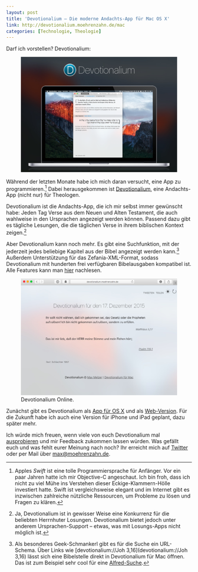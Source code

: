 ```yaml
---
layout: post
title: 'Devotionalium – Die moderne Andachts-App für Mac OS X'
link: http://devotionalium.moehrenzahn.de/mac
categories: [Technologie, Theologie]
---
```


Darf ich vorstellen? Devotionalium:

<figure><a href='http://devotionalium.moehrenzahn.de/mac'><img src='/images/devotionalium_mac.png' /></a><figcaption></figcaption></figure>

Während der letzten Monate habe ich mich daran versucht, eine App zu programmieren.[^3] Dabei herausgekommen ist [Devotionalium](http://devotionalium.moehrenzahn.de/mac), eine Andachts-App (nicht nur) für Theologen.

[^3]: Apples *Swift* ist eine tolle Programmiersprache für Anfänger. Vor ein paar Jahren hatte ich mir Objective-C angeschaut. Ich bin froh, dass ich nicht zu viel Mühe ins Verstehen dieser Eckige-Klammern-Hölle investiert hatte. Swift ist vergleichsweise elegant und im Internet gibt es inzwischen zahlreiche nützliche Ressourcen, um Probleme zu lösen und Fragen zu klären.

Devotionalium ist die Andachts-App, die ich mir selbst immer gewünscht habe: Jeden Tag Verse aus dem Neuen und Alten Testament, die auch wahlweise in den Ursprachen angezeigt werden können. Passend dazu gibt es tägliche Lesungen, die die täglichen Verse in ihrem biblischen Kontext zeigen.[^2]

[^2]: Ja, Devotionalium ist in gewisser Weise eine Konkurrenz für die beliebten Herrnhuter Losungen. Devotionalium bietet jedoch unter anderem Ursprachen-Support – etwas, was mit Losungs-Apps nicht möglich ist.

Aber Devotionalium kann noch mehr. Es gibt eine Suchfunktion, mit der jederzeit jedes beliebige Kapitel aus der Bibel angezeigt werden kann.[^1] Außerdem Unterstützung für das Zefania-XML-Format, sodass Devotionalium mit hunderten frei verfügbaren Bibelausgaben kompatibel ist. Alle Features kann man [hier](http://devotionalium.moehrenzahn.de/mac) nachlesen.

[^1]: Als besonderes Geek-Schmankerl gibt es für die Suche ein URL-Schema. Über Links wie [devotionalium://Joh 3,16](devotionalium://Joh 3,16) lässt sich eine Bibelstelle direkt in Devotionalium für Mac öffnen. Das ist zum Beispiel sehr cool für eine [Alfred-Suche](http://www.moehrenzahn.de/Passing-text-to-your-applescripts-with-Alfred-Workflows/).

<figure><a href='http://devotionalium.moehrenzahn.de/'><img src='/images/devotionalium.png' /></a><figcaption>Devotionalium Online.</figcaption></figure>

Zunächst gibt es Devotionalium als [App für OS X](http://devotionalium.moehrenzahn.de/mac) und als [Web-Version](http://devotionalium.moehrenzahn.de/). Für die Zukunft habe ich auch eine Version für iPhone und iPad geplant, dazu später mehr.

Ich würde mich freuen, wenn viele von euch Devotionalium mal [ausprobieren](http://devotionalium.moehrenzahn.de/mac) und mir Feedback zukommen lassen würden. Was gefällt euch und was fehlt eurer Meinung nach noch? Ihr erreicht mich auf [Twitter](https://twitter.com/_maxmelzer) oder per Mail über <max@moehrenzahn.de>.